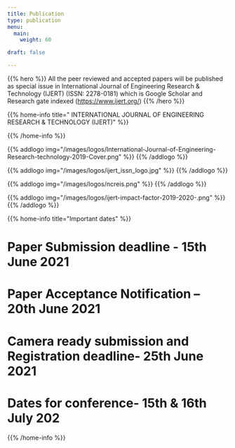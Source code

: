 ```yaml
---
title: Publication
type: publication
menu:
  main:
    weight: 60

draft: false

---
```


{{% hero %}}
All the peer reviewed and accepted papers will be published as special 
issue in International Journal of Engineering Research & Technology 
(IJERT) (ISSN: 2278-0181) which is Google Scholar and Research gate 
indexed (https://www.ijert.org/)
{{% /hero %}}

{{% home-info title=" INTERNATIONAL JOURNAL OF ENGINEERING RESEARCH & TECHNOLOGY (IJERT)" %}}

{{% /home-info %}}

<section class="logos text-centered">
{{% addlogo img="/images/logos/International-Journal-of-Engineering-Research-technology-2019-Cover.png" %}}
{{% /addlogo %}}


{{% addlogo img="/images/logos/ijert_issn_logo.jpg" %}}
{{% /addlogo %}}


{{% addlogo img="/images/logos/ncreis.png" %}}
{{% /addlogo %}}


{{% addlogo img="/images/logos/ijert-impact-factor-2019-2020-.png" %}}
{{% /addlogo %}}
</section>



{{% home-info title="Important dates" %}}
# Paper Submission deadline - 15th June 2021
# Paper Acceptance Notification – 20th June 2021
# Camera ready submission and Registration deadline- 25th June 2021
# Dates for conference- 15th & 16th July 202
{{% /home-info %}}


